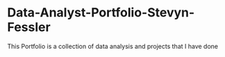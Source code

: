 # Data-Analyst-Portfolio-Stevyn-Fessler
This Portfolio is a collection of data analysis and projects that I have done
